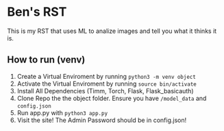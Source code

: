 # Ben's RST

This is my RST that uses ML to analize images and tell you what it thinks it is.


## How to run (venv)

1. Create a Virtual Enviroment by running `python3 -m venv object` 
2. Activate the Virtual Enviroment by running `source bin/activate`
3. Install All Dependencies (Timm, Torch, Flask, Flask_basicauth)
4. Clone Repo the the object folder. Ensure you have `/model_data` and `config.json`
5. Run app.py with `python3 app.py`
6. Visit the site! The Admin Password should be in config.json!

